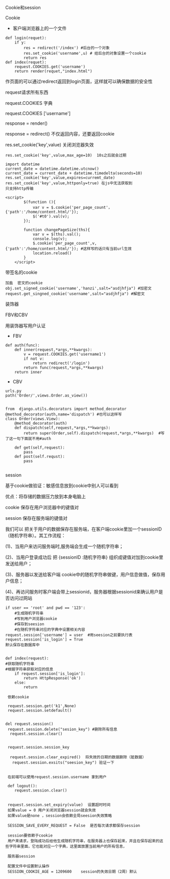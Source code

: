 Cookie和session

Cookie

- 客户端浏览器上的一个文件

```rend
def login(requet):
    if y:
        res = redirect('/index') #后台的一个对象
        res.set_cookie('username',u) # 给后台的对象设置一个cookie
        return res
def index(requet):
	request.COOKIES.get('username')
	return render(requet,"index.html")
```





作页面的可以通过redirect返回到login页面，这样就可以确保数据的安全性



request请求所有东西

request.COOKIES  字典

request.COOKIES  ['username']

response = render()

response = redirect() 不仅返回内容，还要返回cookie

res.set_cookie('key',value)  关闭浏览器失效

```
res.set_cookie('key',value,max_age=10)  10s之后就会过期

import datetime
current_date = datetime.datetime.utcnow()
current_date = current_date + datetime.timedelta(seconds=10) 
res.set_cookie('key',value,expires=curremt_date)
res.set_cookie('key',value,httponly=true) 在js中无法获取到
只支持http传输

```

```
<script>
        $(function (){
            var v = $.cookie('per_page_count'，{'path':'/home/content.html/'}); 
            $('#t0').val(v);
        });

        function changePageSize(ths){
            var v = $(ths).val();
            console.log(v);
            $.cookie('per_page_count',v,{'path':'/home/content.html/'}); #这样写的话只有当前url生效
            location.reload()
        }
    </script>
```



带签名的cookie

```
加盐  密文的cookie
obj.set_signed_cookie('username','hanzi',salt="asdjhfja") #加密文
request.get_singned_cookie('username',salt="asdjhfja") #解密文

```





装饰器

FBV和CBV



用装饰器写用户认证

- FBV

```
def auth(func):
	def inner(request,*args,**kwargs):
		v = request.COOKIES.get('username1')
		if not v:
			return redirect('/login')
		return func(request,*args,**kwargs)
	return inner
```

- CBV

```
urls.py
path('Order/',views.Order.as_view())


from  django.utils.decorators import method_decorator
@method_decorator(auth,name='dispatch') #也可以这样写
class Order(views.View):
	@method_decorator(auth)
	def dispatch(self,request,*args,**kwargs):
		return super(Order,self).dispatch(request,*args,**kwargs)  #写了这一句下面就不用#auth

	def get(self,request):
		pass
	def post(self.requst):
		pass
	
```





session

基于cookie做验证：敏感信息放到cookie中别人可以看到

优点：将存储的数据压力放到本身电脑上

cookie 保存在用户浏览器中的键值对

session 保存在服务端的键值对

我们可以 把关于用户的数据保存在服务端，在客户端cookie里加一个sessionID（随机字符串）。其工作流程：

(1)、当用户来访问服务端时,服务端会生成一个随机字符串；

(2)、当用户登录成功后 把 {sessionID :随机字符串} 组织成键值对加到cookie里发送给用户；

(3)、服务器以发送给客户端 cookie中的随机字符串做键，用户信息做值，保存用户信息；

(4)、再访问服务时客户端会带上sessionid，服务器根据sessionid来确认用户是否访问过网站


```
if user == 'root' and pwd == '123':
	#生成随机字符串
	#写到用户浏览器cookie
	#保存到seesion
	#在随机字符串对应的字典中设置相关内容
request.session['username'] = user  #用seesion之前要执行表
request.session['is_login'] = True
默认保存在数据库中


def index(request):
#获取随机字符串
#根据字符串获取对应的信息
	if request.session['is_login']:
		return HttpResponse('ok')
	else:
		return
        
 依赖cookie
 
 request.session.get('k1',None)
 request.session.setdefault()
 
 
del request.session()
 request.session.delete("sesion_key") #删除所有信息
  request.session.clear()
	 
     
 request.session.session_key
 
  request.session.clear_expired()  将失效的日期的数据删除（脏数据）
   request.session.exsits("seesion_key") 验证一下
   
   
 在前端可以使用request.session.username 拿到用户
 
 def logout():
 	request.session.clear()
 	
 	
 request.session.set_expiry(value)  设置超时时间
 如果value = 0 用户关闭浏览器session就会失效
 如果value是none ，session会依赖全局seesion失效策略
 
 SESSION_SAVE_EVERY_REQUEST = False  是否每次请求都保存session
 
 session要依赖于cookie
 用户来请求，登陆成功后给他生成随机字符串，在服务器上也保存起来，并且在保存起来的这些字符串里面，它也能对应一个字典，这里面放置当前用户的所有信息，
 
 服务器session
 
 配置文件中设置默认操作
 SESSION_COOKIE_AGE = 1209600    session的失效日期（2周）默认
 
 
 
 
```

